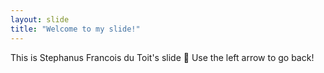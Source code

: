 ```yaml
---
layout: slide
title: "Welcome to my slide!"
---
```

This is Stephanus Francois du Toit's slide :tada:
Use the left arrow to go back!
